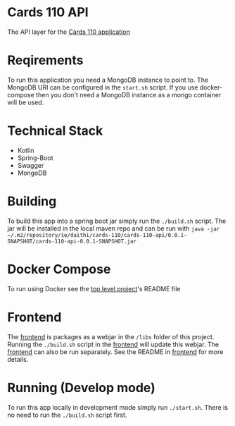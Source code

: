 # Cards 110 API
The API layer for the [Cards 110 application](https://github.com/daithihearn/cards-110)

# Reqirements
To run this application you need a MongoDB instance to point to. The MongoDB URI can be configured in the `start.sh` script.
If you use docker-compose then you don't need a MongoDB instance as a mongo container will be used.

# Technical Stack
- Kotlin
- Spring-Boot
- Swagger
- MongoDB

# Building
To build this app into a spring boot jar simply run the `./build.sh` script.
The jar will be installed in the local maven repo and can be run with `java -jar ~/.m2/repository/ie/daithi/cards-110/cards-110-api/0.0.1-SNAPSHOT/cards-110-api-0.0.1-SNAPSHOT.jar`

# Docker Compose
To run using Docker see the [top level project](https://github.com/daithihearn/cards-110)'s README file 

# Frontend
The [frontend](https://github.com/daithihearn/cards-110-frontend) is packages as a webjar in the `/libs` folder of this project. Running the `./build.sh` script in the [frontend](https://github.com/daithihearn/cards-110-frontend) will update this webjar. The [frontend](https://github.com/daithihearn/cards-110-frontend) can also be run separately. See the README in [frontend](https://github.com/daithihearn/cards-110-frontend) for more details.


# Running (Develop mode)
To run this app locally in development mode simply run `./start.sh`. There is no need to run the `./build.sh` script first.
